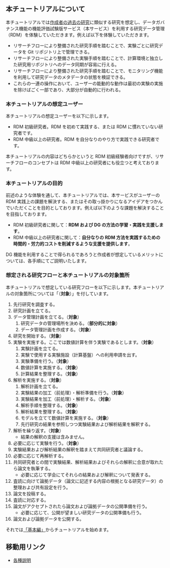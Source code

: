 ## 本チュートリアルについて

本チュートリアルでは[作成者の過去の研究](https://link.aps.org/doi/10.1103/PhysRevLett.123.123201)に類似する研究を想定し、データガバナンス機能の機能評価試験版サービス（本サービス）を利用する研究データ管理（RDM）を体験していただきます。例えば以下を体験していただきます。

* リサーチフローにより整備された研究手順を踏むことで、実験ごとに研究データを Git リポジトリ上で管理できる。
* リサーチフローにより整備された実験手順を踏むことで、計算環境と独立した研究用リポジトリへのデータ同期が容易に行える。
* リサーチフローにより整備された研究手順を踏むことで、モニタリング機能を利用して研究データのメタデータの状態を検証できる。
* これらの一連の操作において、ユーザーの能動的な動作は最初の実験の実施を除けばごく一部であり、大部分が自動的に行われる。

### 本チュートリアルの想定ユーザー

本チュートリアルの想定ユーザーを以下に示します。

* RDM 初級研究者。RDM を初めて実践する、または RDM に慣れていない研究者です。
* RDM 中級以上の研究者。RDM を自分なりのやり方で実践できる研究者です。

本チュートリアルの内容はどちらかというと RDM 初級経験者向けですが、リサーチフローのコンセプトは RDM 中級以上の研究者にも役立つと考えております。

### 本チュートリアルの目的

前述のような体験を通して、本チュートリアルでは、本サービスがユーザーの RDM 実践上の課題を解決する、またはその取っ掛かりになるアイデアをつかんでいただくことを目的としております。例えば以下のような課題を解決することを目指しております。

* RDM 初級研究者に関して：**RDM および DG の方法の学習・実践を支援します**。
* RDM 中級以上の研究者に関して：**自分なりの RDM 方法を実践するための時間的・労力的コストを削減するような支援を提供します**。

DG 機能を利用することで得られるであろうと作成者が想定しているメリットについては、各手順にてご説明いたします。

### 想定される研究フローと本チュートリアルの対象箇所

本チュートリアルで想定している研究フローを以下に示します。本チュートリアルの対象箇所については「（**対象**）」を付しています。

1. 先行研究を調査する。
1. 研究計画を立てる。
1. データ管理計画を立てる。（**対象**）
    1. 研究データの管理場所を決める。（**部分的に対象**）
    1. データ管理計画を作成する。（**対象**）
1. 研究を開始する。（**対象**）
1. 実験を実施する。ここでは数値計算を伴う実験であるとします。（**対象**）
    1. 実験計画を立てる。
    1. 実験で使用する実験施設（計算基盤）への利用申請を出す。
    1. 実験準備を行う。（**対象**）
    1. 数値計算を実施する。（**対象**）
    1. 計算結果を整理する。（**対象**）
1. 解析を実施する。（**対象**）
    1. 解析計画を立てる。
    1. 実験結果の加工（前処理）・解析準備を行う。（**対象**）
    1. 実験結果を加工（前処理）・解析する。（**対象**）
    1. 解析手順を整理する。（**対象**）
    1. 解析結果を整理する。（**対象**）
    1. モデルを立てて数値計算を実施する。（**対象**）
    1. 先行研究の結果を参照しつつ実験結果および解析結果を解釈する。
1. 解析を繰り返す。（**対象**）
    * 結果の解釈の支援は含みません。
1. 必要に応じて実験を行う。（**対象**）
1. 実験結果および解析結果の解釈を踏まえて共同研究者と議論する。
1. 必要に応じて再解析する。
1. 共同研究者との間で実験結果、解析結果およびそれらの解釈に合意が取れたら論文を執筆する。
    * 必要に応じて学会にてそれらの結果および解釈について発表する。
1. 査読に向けて論拠データ（論文に記述する内容の根拠となる研究データ）の整理および共有設定を行う。
1. 論文を投稿する。
1. 査読に対応する。
1. 論文がアクセプトされたら論文および論拠データの公開準備を行う。
    * 必要に応じて、公開が望ましい研究データの公開準備も行う。
1. 論文および論拠データを公開する。

それでは[「基本編」](../02_basic/top.md)からチュートリアルを始めます。

## 移動用リンク

* [各種説明](./top.md)
